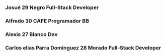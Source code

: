 ### Josué 29 Negro Full-Stack Developer
### Alfredo 30  CAFE Programador BB
### Alexis 27 Blanco Dev
### Carlos elias Parra Dominguez 28 Morado Full-Stack Developer